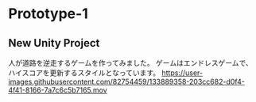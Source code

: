 # Prototype-1
## New Unity Project
人が道路を逆走するゲームを作ってみました。
ゲームはエンドレスゲームで、ハイスコアを更新するスタイルとなっています。
https://user-images.githubusercontent.com/82754459/133889358-203cc682-d0f4-4f41-8166-7a7c6c5b7165.mov
